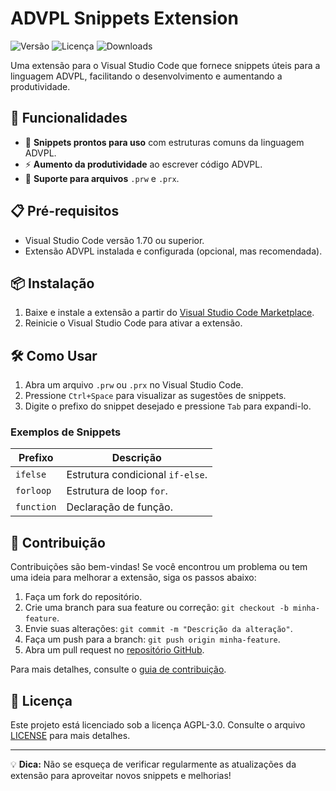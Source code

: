 # ADVPL Snippets Extension

![Versão](https://img.shields.io/badge/versão-1.8.2-blue)
![Licença](https://img.shields.io/badge/licença-AGPL--3.0-green)
![Downloads](https://img.shields.io/visual-studio-marketplace/d/felipednegredo.advpl-devtools)

Uma extensão para o Visual Studio Code que fornece snippets úteis para a linguagem ADVPL, facilitando o desenvolvimento e aumentando a produtividade.

## 🚀 Funcionalidades

- 📌 **Snippets prontos para uso** com estruturas comuns da linguagem ADVPL.
- ⚡ **Aumento da produtividade** ao escrever código ADVPL.
- 📂 **Suporte para arquivos** `.prw` e `.prx`.

## 📋 Pré-requisitos

- Visual Studio Code versão 1.70 ou superior.
- Extensão ADVPL instalada e configurada (opcional, mas recomendada).

## 📦 Instalação

1. Baixe e instale a extensão a partir do [Visual Studio Code Marketplace](https://marketplace.visualstudio.com/).
2. Reinicie o Visual Studio Code para ativar a extensão.

## 🛠️ Como Usar

1. Abra um arquivo `.prw` ou `.prx` no Visual Studio Code.
2. Pressione `Ctrl+Space` para visualizar as sugestões de snippets.
3. Digite o prefixo do snippet desejado e pressione `Tab` para expandi-lo.

### Exemplos de Snippets

| Prefixo       | Descrição                     |
|---------------|-------------------------------|
| `ifelse`      | Estrutura condicional `if-else`. |
| `forloop`     | Estrutura de loop `for`.      |
| `function`    | Declaração de função.         |

## 🤝 Contribuição

Contribuições são bem-vindas! Se você encontrou um problema ou tem uma ideia para melhorar a extensão, siga os passos abaixo:

1. Faça um fork do repositório.
2. Crie uma branch para sua feature ou correção: `git checkout -b minha-feature`.
3. Envie suas alterações: `git commit -m "Descrição da alteração"`.
4. Faça um push para a branch: `git push origin minha-feature`.
5. Abra um pull request no [repositório GitHub](https://github.com/felipe_dnegredo/advpl-snippets).

Para mais detalhes, consulte o [guia de contribuição](CONTRIBUTING.md).

## 📄 Licença

Este projeto está licenciado sob a licença AGPL-3.0. Consulte o arquivo [LICENSE](LICENSE) para mais detalhes.

---

💡 **Dica:** Não se esqueça de verificar regularmente as atualizações da extensão para aproveitar novos snippets e melhorias!